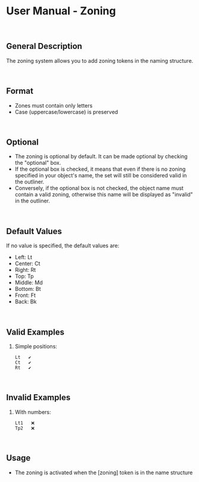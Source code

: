 # User Manual - Zoning

&nbsp;

## General Description

The zoning system allows you to add zoning tokens in the naming structure.

&nbsp;

## Format

- Zones must contain only letters
- Case (uppercase/lowercase) is preserved

&nbsp;

## Optional

- The zoning is optional by default. It can be made optional by checking the "optional" box.
- If the optional box is checked, it means that even if there is no zoning specified in your object's name, the set will still be considered valid in the outliner.
- Conversely, if the optional box is not checked, the object name must contain a valid zoning, otherwise this name will be displayed as "invalid" in the outliner.

&nbsp;

## Default Values

If no value is specified, the default values are:

- Left: Lt
- Center: Ct
- Right: Rt
- Top: Tp
- Middle: Md
- Bottom: Bt
- Front: Ft
- Back: Bk

&nbsp;

## Valid Examples

1. Simple positions:
   ```
   Lt   ✔️
   Ct   ✔️
   Rt   ✔️
   ```

&nbsp;

## Invalid Examples

1. With numbers:
   ```
   Lt1   ❌
   Tp2   ❌
   ```

&nbsp;

## Usage

- The zoning is activated when the [zoning] token is in the name structure
